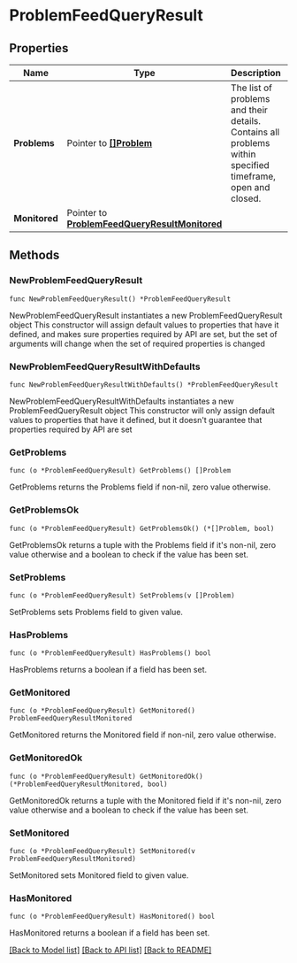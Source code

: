 # ProblemFeedQueryResult

## Properties

Name | Type | Description | Notes
------------ | ------------- | ------------- | -------------
**Problems** | Pointer to [**[]Problem**](Problem.md) | The list of problems and their details.   Contains all problems within specified timeframe, open and closed. | [optional] 
**Monitored** | Pointer to [**ProblemFeedQueryResultMonitored**](ProblemFeedQueryResult_monitored.md) |  | [optional] 

## Methods

### NewProblemFeedQueryResult

`func NewProblemFeedQueryResult() *ProblemFeedQueryResult`

NewProblemFeedQueryResult instantiates a new ProblemFeedQueryResult object
This constructor will assign default values to properties that have it defined,
and makes sure properties required by API are set, but the set of arguments
will change when the set of required properties is changed

### NewProblemFeedQueryResultWithDefaults

`func NewProblemFeedQueryResultWithDefaults() *ProblemFeedQueryResult`

NewProblemFeedQueryResultWithDefaults instantiates a new ProblemFeedQueryResult object
This constructor will only assign default values to properties that have it defined,
but it doesn't guarantee that properties required by API are set

### GetProblems

`func (o *ProblemFeedQueryResult) GetProblems() []Problem`

GetProblems returns the Problems field if non-nil, zero value otherwise.

### GetProblemsOk

`func (o *ProblemFeedQueryResult) GetProblemsOk() (*[]Problem, bool)`

GetProblemsOk returns a tuple with the Problems field if it's non-nil, zero value otherwise
and a boolean to check if the value has been set.

### SetProblems

`func (o *ProblemFeedQueryResult) SetProblems(v []Problem)`

SetProblems sets Problems field to given value.

### HasProblems

`func (o *ProblemFeedQueryResult) HasProblems() bool`

HasProblems returns a boolean if a field has been set.

### GetMonitored

`func (o *ProblemFeedQueryResult) GetMonitored() ProblemFeedQueryResultMonitored`

GetMonitored returns the Monitored field if non-nil, zero value otherwise.

### GetMonitoredOk

`func (o *ProblemFeedQueryResult) GetMonitoredOk() (*ProblemFeedQueryResultMonitored, bool)`

GetMonitoredOk returns a tuple with the Monitored field if it's non-nil, zero value otherwise
and a boolean to check if the value has been set.

### SetMonitored

`func (o *ProblemFeedQueryResult) SetMonitored(v ProblemFeedQueryResultMonitored)`

SetMonitored sets Monitored field to given value.

### HasMonitored

`func (o *ProblemFeedQueryResult) HasMonitored() bool`

HasMonitored returns a boolean if a field has been set.


[[Back to Model list]](../README.md#documentation-for-models) [[Back to API list]](../README.md#documentation-for-api-endpoints) [[Back to README]](../README.md)


